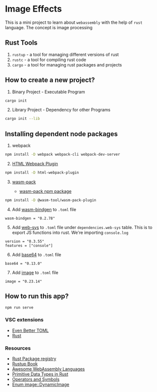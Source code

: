 # Image Effects

This is a mini project to learn about `webassembly` with the help of `rust` language. The concept is image processing

## Rust Tools

  1. `rustup` - a tool for managing different versions of rust
  2. `rustc`  - a tool for compiling rust code
  3. `cargo`  - a tool for managing rust packages and projects

## How to create a new project?

  1. Binary Project - Executable Program

  ```bash
cargo init
  ```

  2. Library Project - Dependency for other Programs

  ```bash
cargo init --lib
  ```

## Installing dependent node packages

  1. webpack

```bash
npm install -D webpack webpack-cli webpack-dev-server
```

  2. [HTML Webpack Plugin](https://www.npmjs.com/package/html-webpack-plugin)

```bash
npm install -D html-webpack-plugin
```

  3. [wasm-pack](https://rustwasm.github.io/wasm-pack/)

      * [wasm-pack npm package](https://www.npmjs.com/package/@wasm-tool/wasm-pack-plugin)

```bash
npm install -D @wasm-tool/wasm-pack-plugin
```

  4. Add [wasm-bindgen](https://crates.io/crates/wasm-bindgen) to `.toml` file

```
wasm-bindgen = "0.2.78"
```

  5. Add [web-sys](https://crates.io/crates/web-sys) to `.toml` file under `dependencies.web-sys` table. This is to export JS functions into rust. We're importing `console.log`

```
version = "0.3.55"
features = ["console"]
```

  6. Add [base64](https://crates.io/crates/base64) to `.toml` file

```
base64 = "0.13.0"
```

  7. Add [image](https://crates.io/crates/image) to `.toml` file

```
image = "0.23.14"
```

## How to run this app?

```bash
npm run serve
```

### VSC extensions

  - [Even Better TOML](https://marketplace.visualstudio.com/items?itemName=tamasfe.even-better-toml)
  - [Rust](https://marketplace.visualstudio.com/items?itemName=rust-lang.rust)

### Resources

  * [Rust Package registry](https://crates.io/)
  * [Rustup Book](https://rust-lang.github.io/rustup/)
  * [Awesome WebAssembly Languages](https://github.com/appcypher/awesome-wasm-langs)
  * [Primitive Data Types in Rust](https://www.codingame.com/playgrounds/365/getting-started-with-rust/primitive-data-types)
  * [Operators and Symbols](https://doc.rust-lang.org/book/appendix-02-operators.html)
  * [Enum image::DynamicImage](https://docs.rs/image/0.19.0/image/enum.DynamicImage.html)